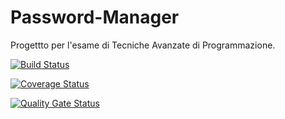 # Password-Manager
Progettto per l'esame di Tecniche Avanzate di Programmazione.

[![Build Status](https://travis-ci.org/valentino-marano/Password-Manager.svg?branch=master)](https://travis-ci.org/valentino-marano/Password-Manager)

[![Coverage Status](https://coveralls.io/repos/github/valentino-marano/Password-Manager/badge.svg?branch=master)](https://coveralls.io/github/valentino-marano/Password-Manager?branch=master)

[![Quality Gate Status](https://sonarcloud.io/api/project_badges/measure?project=com.valentino.tap%3Apassword_manager&metric=alert_status)](https://sonarcloud.io/dashboard?id=com.valentino.tap%3Apassword_manager)
